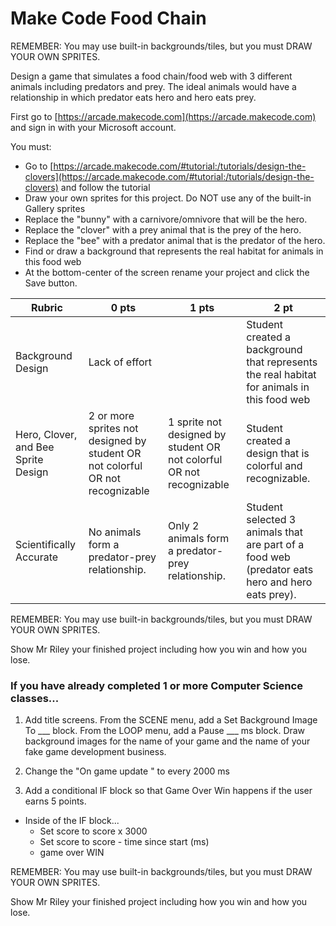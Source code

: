 # Make Code Food Chain

REMEMBER: You may use built-in backgrounds/tiles, but you must DRAW YOUR OWN SPRITES.
  
  
Design a game that simulates a food chain/food web with 3 different animals including predators and prey. The ideal animals would have a relationship in which predator eats hero and hero eats prey.

First go to [https://arcade.makecode.com](https://arcade.makecode.com) and sign in with your Microsoft account.


You must:

  - Go to [https://arcade.makecode.com/#tutorial:/tutorials/design-the-clovers](https://arcade.makecode.com/#tutorial:/tutorials/design-the-clovers) and follow the tutorial
  - Draw your own sprites for this project. Do NOT use any of the built-in Gallery sprites
  - Replace the "bunny" with a carnivore/omnivore that will be the hero.
  - Replace the "clover" with a prey animal that is the prey of the hero.
  - Replace the "bee" with a predator animal that is the predator of the hero.
  - Find or draw a background that represents the real habitat for animals in this food web
  - At the bottom-center of the screen rename your project and click the Save button.


| Rubric  | 0 pts | 1 pts | 2 pt  |
|---|---|---|---|
| Background Design  | Lack of effort  |   | Student created a background that represents the real habitat for animals in this food web  |
| Hero, Clover, and Bee Sprite Design  | 2 or more sprites not designed by student OR not colorful OR not recognizable  | 1 sprite not designed by student OR not colorful OR not recognizable  | Student created a design that is colorful and recognizable.  |
| Scientifically Accurate  | No animals form a predator-prey relationship.  | Only 2 animals form a predator-prey relationship.  | Student selected 3 animals that are part of a food web (predator eats hero and hero eats prey).  |

REMEMBER: You may use built-in backgrounds/tiles, but you must DRAW YOUR OWN SPRITES.

Show Mr Riley your finished project including how you win and how you lose.



### If you have already completed 1 or more Computer Science classes...

1. Add title screens. From the SCENE menu, add a Set Background Image To ___ block. From the LOOP menu, add a Pause ___ ms block. Draw background images for the name of your game and the name of your fake game development business.

1. Change the "On game update " to every 2000 ms

1. Add a conditional IF block so that Game Over Win happens if the user earns 5 points.
  - Inside of the IF block...
    - Set score to score x 3000
    - Set score to score - time since start (ms)
    - game over WIN




REMEMBER: You may use built-in backgrounds/tiles, but you must DRAW YOUR OWN SPRITES.

Show Mr Riley your finished project including how you win and how you lose.
